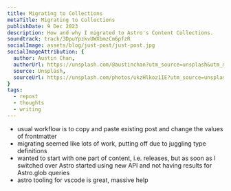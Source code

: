 ```yaml
---
title: Migrating to Collections
metaTitle: Migrating to Collections
publishDate: 9 Dec 2023
description: How and why I migrated to Astro's Content Collections.
soundtrack: track/3DpuYpzkvUWXbmzCm6pfzR
socialImage: assets/blog/just-post/just-post.jpg
socialImageAttribution: {
  author: Austin Chan,
  authorUrl: https://unsplash.com/@austinchan?utm_source=unsplash&utm_medium=referral&utm_content=creditCopyText,
  source: Unsplash,
  sourceUrl: https://unsplash.com/photos/ukzHlkoz1IE?utm_source=unsplash&utm_medium=referral&utm_content=creditCopyText,  
}
tags:
  - repost
  - thoughts
  - writing
---
```


- usual workflow is to copy and paste existing post and change the values of frontmatter
- migrating seemed like lots of work, putting off due to juggling type definitions
- wanted to start with one part of content, i.e. releases, but as soon as I switched over Astro started using new API and not having results for Astro.glob queries
- astro tooling for vscode is great, massive help

